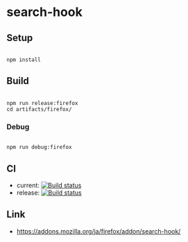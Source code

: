 # search-hook

## Setup

```

npm install

```

## Build

```

npm run release:firefox
cd artifacts/firefox/

```

### Debug

```

npm run debug:firefox

```


## CI

- current: [![Build status](https://ci.appveyor.com/api/projects/status/v1qrs0vh5fsi8lv1?svg=true)](https://ci.appveyor.com/project/sk_0520/search-hook-kg9bs)
- release: [![Build status](https://ci.appveyor.com/api/projects/status/8k0oqqx9phyboewy?svg=true)](https://ci.appveyor.com/project/sk_0520/search-hook)

## Link

- https://addons.mozilla.org/ja/firefox/addon/search-hook/

